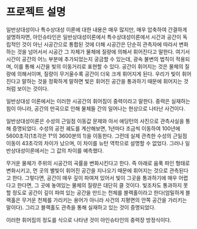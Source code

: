 # 프로젝트 설명

일반상대성이나 특수상대성 이론에 대한 내용은 매우 많지만, 매우 압축하여 간결하게 설명하자면, 아인슈타인은 일반상대성이론에서 특수상대성이론에서 시간과 공간이 독립적인 것이 아닌 시공간으로 통합된 것에 더해 시공간은 단순히 관측자에 따라서 변화하는 것을 넘어서서 시공간 그 자체가 물체에 질량에 의해서 휘어진다고 말한다. 여기서 시간이 공간의 어느 부분에 추가되었는지 궁금할 수 있는데, 광속 불변의 법칙이 적용되며, 이를 통해 시간을 빛의 이동거리로 표현할 수 있다. 
공간이 휘어지는 것은 물체의 질량에 의해서이며, 질량이 무거울수록 공간이 더욱 크게 휘어지게 된다. 우리가 빛이 휘어진다고 말하는 것을 정확하게 말하면 빛은 휘어진 공간을 통과하기 때문에 휘어지는 것처럼 보이는 것이다.

일반상대성 이론에서는 이러한 시공간의 휘어짐이 중력이라고 말한다. 중력은 실재하는 힘이 아니라, 공간의 만곡으로 인해 물체들 간의 일어나는 현상으로 나타난 사건이다. 

일반상대성이론은 수성의 근일점 이동값 문제와 아서 애딩턴의 사진으로 관측사실을 통해 증명되었다. 수성의 공전 궤도를 계산해보면, 1년마다 조금씩 이동하여 100년에 5600초각(1초각은 1°의 3600분의 1)을 이동한다. 그런데 실제 관측한 수성의 근일점 이동이 43초각의 차이가 났으며, 이 차이를 뉴턴 역학으로 설명할 수 없었다. 그러나 일반상대성이론에서는 그 값의 차이를 예측했다.

무거운 물체가 주위의 시공간의 곡률을 변화시킨다고 한다. 즉 아래로 움푹 파인 형태로 변화시키고, 먼 곳의 별빛이 휘어진 공간을 지나오기 때문에 휘어지는 것으로 관측된다고 한다. 그렇다면, 공간이 매우 깊이 파여져 있어서 빛이 그곳을 통과하기에 매우 어렵다고 한다면, 그 곳에 놓여있는 물체의 질량은 대단히 클 것이다. 빛조차도 통과하지 못할 정도로 공간이 깊이 파여 있는 공간을 만드는 천체를 블랙홀이라고 한다(엄밀하게 블랙홀은 무거운 천체를 가리키는 용어가 아니라 사건의 지평면의 안쪽 공간을 가리키는 말이다). 그리고 블랙홀도 관측을 통해 실재하고 있는 것이 증명되었다.

이러한 휘어짐의 정도를 식으로 나타낸 것이 아인슈타인의 중력장 방정식이다.